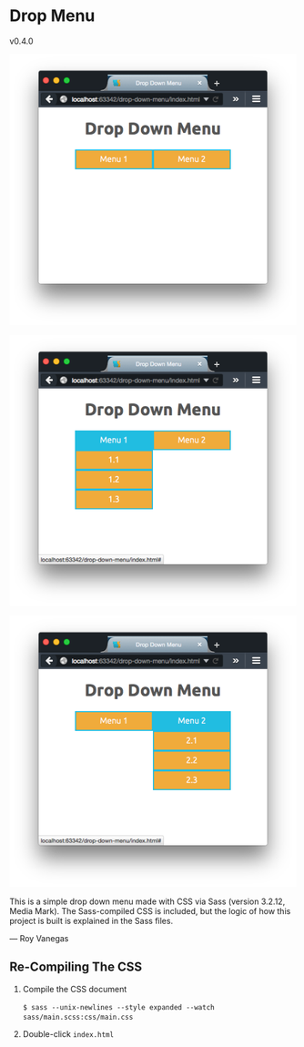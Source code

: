 # Drop Menu

v0.4.0

![Drop Down Menu screenshot — Before](img/drop-down-before.png "Drop Down Menu screenshot — Before")

![Drop Down Menu screenshot — Menu 1 drop down](img/drop-down-menu-1.png "Drop Down Menu screenshot — Menu 1 drop down")

![Drop Down Menu screenshot — Menu 2 drop down](img/drop-down-menu-2.png "Drop Down Menu screenshot — Menu 2 drop down")

This is a simple drop down menu made with CSS via Sass (version 3.2.12, Media Mark). The Sass-compiled CSS is included, but the logic of how this project is built is explained in the Sass files.

— Roy Vanegas

## Re-Compiling The CSS
1. Compile the CSS document

     `$ sass --unix-newlines --style expanded --watch sass/main.scss:css/main.css`

2. Double-click `index.html`
